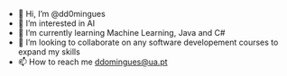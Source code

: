 - 👋 Hi, I’m @dd0mingues
- 👀 I’m interested in AI
- 🌱 I’m currently learning Machine Learning, Java and C#
- 💞️ I’m looking to collaborate on any software developement courses to expand my skills
- 📫 How to reach me ddomingues@ua.pt

<!---
dd0mingues/dd0mingues is a ✨ special ✨ repository because its `README.md` (this file) appears on your GitHub profile.
You can click the Preview link to take a look at your changes.
--->
